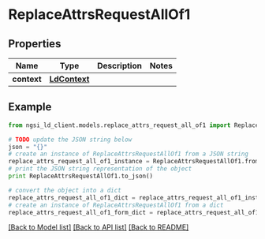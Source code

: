 # ReplaceAttrsRequestAllOf1


## Properties
Name | Type | Description | Notes
------------ | ------------- | ------------- | -------------
**context** | [**LdContext**](LdContext.md) |  | 

## Example

```python
from ngsi_ld_client.models.replace_attrs_request_all_of1 import ReplaceAttrsRequestAllOf1

# TODO update the JSON string below
json = "{}"
# create an instance of ReplaceAttrsRequestAllOf1 from a JSON string
replace_attrs_request_all_of1_instance = ReplaceAttrsRequestAllOf1.from_json(json)
# print the JSON string representation of the object
print ReplaceAttrsRequestAllOf1.to_json()

# convert the object into a dict
replace_attrs_request_all_of1_dict = replace_attrs_request_all_of1_instance.to_dict()
# create an instance of ReplaceAttrsRequestAllOf1 from a dict
replace_attrs_request_all_of1_form_dict = replace_attrs_request_all_of1.from_dict(replace_attrs_request_all_of1_dict)
```
[[Back to Model list]](../README.md#documentation-for-models) [[Back to API list]](../README.md#documentation-for-api-endpoints) [[Back to README]](../README.md)


